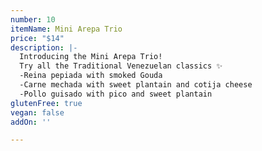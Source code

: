 ```yaml
---
number: 10
itemName: Mini Arepa Trio
price: "$14"
description: |-
  Introducing the Mini Arepa Trio!
  Try all the Traditional Venezuelan classics ✨
  -Reina pepiada with smoked Gouda
  -Carne mechada with sweet plantain and cotija cheese
  -Pollo guisado with pico and sweet plantain
glutenFree: true
vegan: false
addOn: ''

---
```

